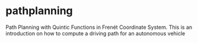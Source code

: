 # pathplanning
Path Planning with Quintic Functions in Frenét Coordinate System. This is an introduction on how to compute a driving path for an autonomous vehicle
